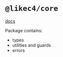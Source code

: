 # `@likec4/core`

[docs](https://docs.likec4.dev/)

Package contains:

- types
- utilities and guards
- errors
